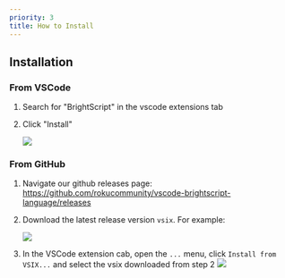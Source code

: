 ```yaml
---
priority: 3
title: How to Install
---
```

## Installation
### From VSCode
1. Search for "BrightScript" in the vscode extensions tab
2. Click "Install"

    <img src="https://user-images.githubusercontent.com/2544493/160644565-cdb1770d-bd12-4d1f-9749-50705ea9fdd8.png" style="max-width: 100%; max-height: 100%"/>

### From GitHub
1. Navigate our github releases page: https://github.com/rokucommunity/vscode-brightscript-language/releases
2. Download the latest release version `vsix`. For example: 

    <img src="https://user-images.githubusercontent.com/2544493/160646649-fe007989-0107-4741-93f6-0df4bacb7ee4.png" style="max-width: 100%; max-height: 100%" />
3. In the VSCode extension cab, open the `...` menu, click `Install from VSIX...` and select the vsix downloaded from step 2 
    <img src="https://user-images.githubusercontent.com/2544493/160647083-eed865c6-d550-46bb-9896-9521c181ab09.png"  style="max-width: 100%; max-height: 100%" />